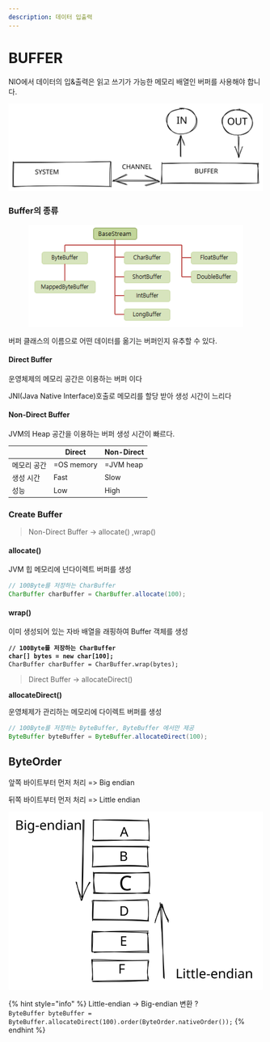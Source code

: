 ```yaml
---
description: 데이터 입출력
---
```


# BUFFER

NIO에서 데이터의 입&출력은 읽고 쓰기가 가능한 메모리 배열인 버퍼를 사용해야 합니다.

<img src="../../../.gitbook/assets/file.drawing (2).svg" alt="" class="gitbook-drawing">

### Buffer의 종류

<figure><img src="../../../.gitbook/assets/image (1).png" alt=""><figcaption></figcaption></figure>

&#x20;버퍼 클래스의 이름으로 어떤 데이터를 옮기는 버퍼인지 유추할 수 있다.

#### Direct Buffer&#x20;

운영체제의 메모리 공간은 이용하는 버퍼 이다

JNI(Java Native Interface)호출로 메모리를 할당 받아 생성 시간이 느리다

#### Non-Direct Buffer&#x20;

JVM의  Heap 공간을 이용하는 버퍼 생성 시간이 빠르다.&#x20;

|        | Direct     | Non-Direct |
| ------ | ---------- | ---------- |
| 메모리 공간 | =OS memory | =JVM heap  |
| 생성 시간  | Fast       | Slow       |
| 성능     | Low        | High       |

### Create Buffer

> Non-Direct Buffer -> allocate() ,wrap()

#### allocate()

JVM 힙 메모리에 넌다이렉트 버퍼를 생성

```java
// 100Byte를 저장하는 CharBuffer
CharBuffer charBuffer = CharBuffer.allocate(100);
```

#### wrap()

이미 생성되어 있는 자바 배열을 래핑하여 Buffer 객체를 생성

<pre class="language-java"><code class="lang-java"><strong>// 100Byte를 저장하는 CharBuffer
</strong><strong>char[] bytes = new char[100];
</strong>CharBuffer charBuffer = CharBuffer.wrap(bytes);</code></pre>

> Direct Buffer -> allocateDirect()

**allocateDirect()**

운영체제가 관리하는 메모리에 다이렉트 버퍼를 생성

```java
// 100Byte를 저장하는 ByteBuffer, ByteBuffer 에서만 제공
ByteBuffer byteBuffer = ByteBuffer.allocateDirect(100);
```

## ByteOrder

앞쪽 바이트부터 먼저 처리 => Big endian

뒤쪽 바이트부터 먼저 처리 => Little endian

<img src="../../../.gitbook/assets/file.drawing (1).svg" alt="" class="gitbook-drawing">

{% hint style="info" %}
Little-endian -> Big-endian 변환 ? \
`ByteBuffer byteBuffer = ByteBuffer.allocateDirect(100).order(ByteOrder.nativeOrder());`
{% endhint %}
